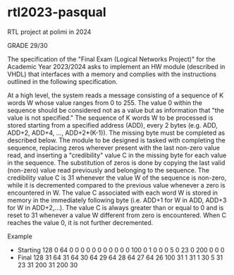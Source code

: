 # rtl2023-pasqual
RTL project at polimi in 2024

GRADE 29/30

The specification of the "Final Exam (Logical Networks Project)" for the Academic Year 2023/2024 asks to implement an HW module (described in VHDL) 
that interfaces with a memory and complies with the instructions outlined in the following specification.

At a high level, the system reads a message consisting of a sequence of K words W whose value ranges from 0 to 255. The value 0 within the sequence should be considered not as a value but as information 
that "the value is not specified." The sequence of K words W to be processed is stored starting from a specified address (ADD), every 2 bytes (e.g. ADD, ADD+2, ADD+4, …, ADD+2*(K-1)). 
The missing byte must be completed as described below.
The module to be designed is tasked with completing the sequence, replacing zeros wherever present with the last non-zero value read, 
and inserting a "credibility" value C in the missing byte for each value in the sequence. The substitution of zeros is done by copying the last valid (non-zero) value read previously and belonging to the sequence. 
The credibility value C is 31 whenever the value W of the sequence is non-zero, while it is decremented compared to the previous value whenever a zero is encountered in W. 
The value C associated with each word W is stored in memory in the immediately following byte (i.e. ADD+1 for W in ADD, ADD+3 for W in ADD+2,…). The value C is always greater than or equal 
to 0 and is reset to 31 whenever a value W different from zero is encountered. When C reaches the value 0, it is not further decremented.

Example
-	Starting
128 0 64 0 0 0 0 0 0 0 0 0 0 0 100 0 1 0 0 0 5 0 23 0 200 0 0 0
-	Final
128 31 64 31 64 30 64 29 64 28 64 27 64 26 100 31 1 31 1 30 5 31 23 31 200 31 200 30
